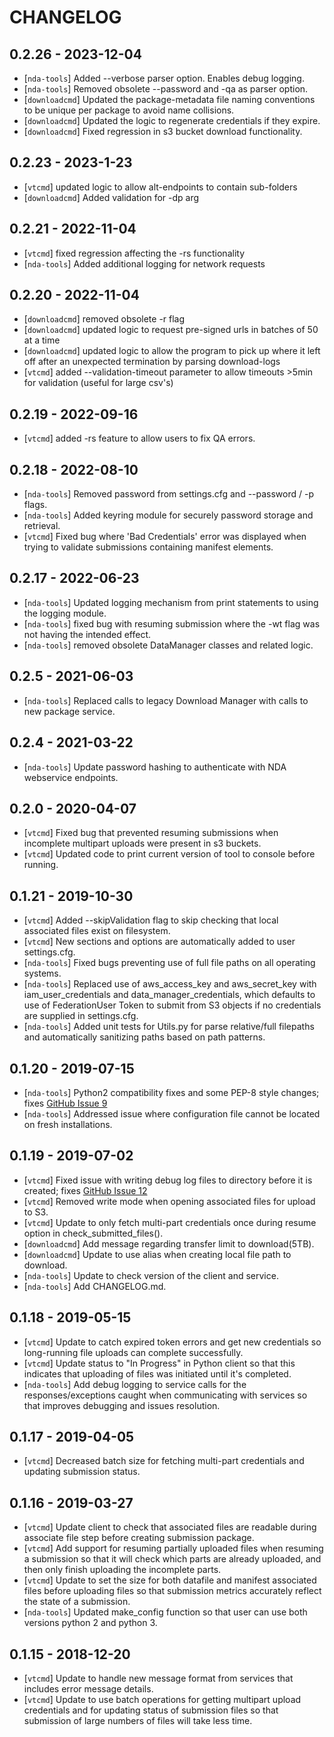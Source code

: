 
# CHANGELOG
## 0.2.26 - 2023-12-04
* [`nda-tools`] Added --verbose parser option. Enables debug logging.
* [`nda-tools`] Removed obsolete --password and -qa as parser option.
* [`downloadcmd`] Updated the package-metadata file naming conventions to be unique per package to avoid name collisions.
* [`downloadcmd`] Updated the logic to regenerate credentials if they expire.
* [`downloadcmd`] Fixed regression in s3 bucket download functionality.

## 0.2.23 - 2023-1-23
* [`vtcmd`] updated logic to allow alt-endpoints to contain sub-folders
* [`downloadcmd`] Added validation for -dp arg

## 0.2.21 - 2022-11-04
* [`vtcmd`] fixed regression affecting the -rs functionality
* [`nda-tools`] Added additional logging for network requests

## 0.2.20 - 2022-11-04
* [`downloadcmd`] removed obsolete -r flag
* [`downloadcmd`] updated logic to request pre-signed urls in batches of 50 at a time
* [`downloadcmd`] updated logic to allow the program to pick up where it left off after an unexpected termination by parsing download-logs
* [`vtcmd`] added --validation-timeout parameter to allow timeouts >5min for validation (useful for large csv's)

## 0.2.19 - 2022-09-16
* [`vtcmd`] added -rs feature to allow users to fix QA errors. 

## 0.2.18 - 2022-08-10
* [`nda-tools`] Removed password from settings.cfg and --password / -p flags.
* [`nda-tools`] Added keyring module for securely password storage and retrieval.
* [`vtcmd`] Fixed bug where 'Bad Credentials' error was displayed when trying to validate submissions containing manifest elements.

## 0.2.17 - 2022-06-23
* [`nda-tools`] Updated logging mechanism from print statements to using the logging module.
* [`nda-tools`] fixed bug with resuming submission where the -wt flag was not having the intended effect.
* [`nda-tools`] removed obsolete DataManager classes and related logic.

## 0.2.5 - 2021-06-03
* [`nda-tools`] Replaced calls to legacy Download Manager with calls to new package service.

## 0.2.4 - 2021-03-22
* [`nda-tools`] Update password hashing to authenticate with NDA webservice endpoints.

## 0.2.0 - 2020-04-07
* [`vtcmd`] Fixed bug that prevented resuming submissions when incomplete multipart uploads were present in s3 buckets.
* [`vtcmd`] Updated code to print current version of tool to console before running.

## 0.1.21 - 2019-10-30
* [`vtcmd`] Added --skipValidation flag to skip checking that local associated files exist on filesystem.
* [`vtcmd`] New sections and options are automatically added to user settings.cfg.
* [`nda-tools`] Fixed bugs preventing use of full file paths on all operating systems.
* [`nda-tools`] Replaced use of aws_access_key and aws_secret_key with iam_user_credentials and data_manager_credentials, which defaults to use of FederationUser Token to submit from S3 objects if no credentials are supplied in settings.cfg.
* [`nda-tools`] Added unit tests for Utils.py for parse relative/full filepaths and automatically sanitizing paths based on path patterns.

## 0.1.20 - 2019-07-15
* [`nda-tools`] Python2 compatibility fixes and some PEP-8 style changes; fixes [GitHub Issue 9](https://github.com/NDAR/nda-tools/issues/9)
* [`nda-tools`] Addressed issue where configuration file cannot be located on fresh installations.

## 0.1.19 - 2019-07-02
* [`vtcmd`] Fixed issue with writing debug log files to directory before it is created; fixes [GitHub Issue 12](https://github.com/NDAR/nda-tools/issues/12)
* [`vtcmd`] Removed write mode when opening associated files for upload to S3.
* [`vtcmd`] Update to only fetch multi-part credentials once during resume option in check_submitted_files().
* [`downloadcmd`] Add message regarding transfer limit to download(5TB).
* [`downloadcmd`] Update to use alias when creating local file path to download.
* [`nda-tools`] Update to check version of the client and service.
* [`nda-tools`] Add CHANGELOG.md.

## 0.1.18 - 2019-05-15
* [`vtcmd`] Update to catch expired token errors and get new credentials so long-running file uploads can complete successfully.
* [`vtcmd`] Update status to "In Progress" in Python client so that this indicates that uploading of files was initiated until it's completed.
* [`nda-tools`] Add debug logging to service calls for the responses/exceptions caught when communicating with services so that improves debugging and issues resolution.

## 0.1.17 - 2019-04-05
* [`vtcmd`] Decreased batch size for fetching multi-part credentials and updating submission status.

## 0.1.16 - 2019-03-27
* [`vtcmd`] Update client to check that associated files are readable during associate file step before creating submission package.
* [`vtcmd`] Add support for resuming partially uploaded files when resuming a submission so that it will check which parts are already uploaded, and then only finish uploading the incomplete parts.
* [`vtcmd`] Update to set the size for both datafile and manifest associated files before uploading files so that submission metrics accurately reflect the state of a submission.
* [`nda-tools`] Updated make_config function so that user can use both versions python 2 and python 3.

## 0.1.15 -  2018-12-20
* [`vtcmd`] Update to handle new message format from services that includes error message details.
* [`vtcmd`] Update to use batch operations for getting multipart upload credentials and for updating status of submission files so that submission of large numbers of files will take less time.

